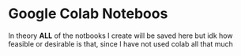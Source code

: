 # Google Colab Noteboos
In theory **ALL** of the notbooks I create will be saved here but idk how feasible or desirable is that, since I have not used colab all that much
